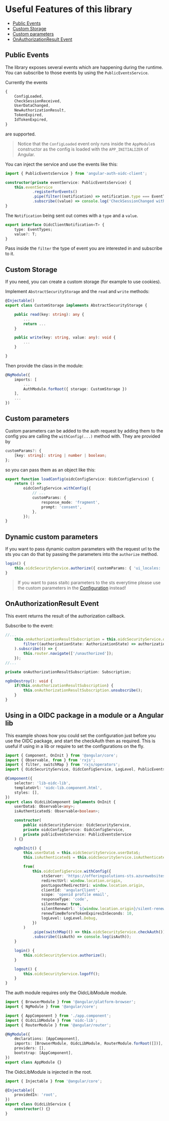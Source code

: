 # Useful Features of this library

-   [Public Events](#public-events)
-   [Custom Storage](#custom-storage)
-   [Custom parameters](#custom-parameters)
-   [OnAuthorizationResult Event](#onauthorizationresult-event)

## Public Events

The library exposes several events which are happening during the runtime. You can subscribe to those events by using the `PublicEventsService`.

Currently the events

```typescript
{
    ConfigLoaded,
    CheckSessionReceived,
    UserDataChanged,
    NewAuthorizationResult,
    TokenExpired,
    IdTokenExpired,
}
```

are supported.

> Notice that the `ConfigLoaded` event only runs inside the `AppModule`s constructor as the config is loaded with the `APP_INITIALIZER` of Angular.

You can inject the service and use the events like this:

```typescript
import { PublicEventsService } from 'angular-auth-oidc-client';

constructor(private eventService: PublicEventsService) {
    this.eventService
            .registerForEvents()
            .pipe(filter((notification) => notification.type === EventTypes.CheckSessionReceived))
            .subscribe((value) => console.log('CheckSessionChanged with value ', value));
}
```

The `Notification` being sent out comes with a `type` and a `value`.

```ts
export interface OidcClientNotification<T> {
    type: EventTypes;
    value?: T;
}
```

Pass inside the `filter` the type of event you are interested in and subscribe to it.

## Custom Storage

If you need, you can create a custom storage (for example to use cookies).

Implement `AbstractSecurityStorage` and the `read` and `write` methods:

```typescript
@Injectable()
export class CustomStorage implements AbstractSecurityStorage {

    public read(key: string): any {
        ...
        return ...
    }

    public write(key: string, value: any): void {
        ...
    }

}
```

Then provide the class in the module:

```typescript
@NgModule({
    imports: [
        ...
        AuthModule.forRoot({ storage: CustomStorage })
    ],
    ...
})
```

## Custom parameters

Custom parameters can be added to the auth request by adding them to the config you are calling the `withConfig(...)` method with. They are provided by

```typescript
customParams?: {
    [key: string]: string | number | boolean;
};
```

so you can pass them as an object like this:

```typescript
export function loadConfig(oidcConfigService: OidcConfigService) {
    return () =>
        oidcConfigService.withConfig({
            // ...
            customParams: {
                response_mode: 'fragment',
                prompt: 'consent',
            },
        });
}
```

## Dynamic custom parameters

If you want to pass dynamic custom parameters with the request url to the sts you can do that by passing the parameters into the `authorize` method.

```typescript
login() {
    this.oidcSecurityService.authorize({ customParams: { 'ui_locales: 'de-CH' });
}

```

> If you want to pass staitc parameters to the sts everytime please use the custom parameters in the [Configuration](configuration.md) instead!

## OnAuthorizationResult Event

This event returns the result of the authorization callback.

Subscribe to the event:

```typescript
//...
    this.onAuthorizationResultSubscription = this.oidcSecurityService.onAuthorizationResult.pipe(
        filter((authorizationState: AuthorizationState) => authorizationResult.authorizationState === AuthorizationState.unauthorized)
    ).subscribe(() => {
        this.router.navigate(['/unauthorized']);
    });
//...

private onAuthorizationResultSubscription: Subscription;

ngOnDestroy(): void {
    if(this.onAuthorizationResultSubscription) {
        this.onAuthorizationResultSubscription.unsubscribe();
    }
}
```

## Using in a OIDC package in a module or a Angular lib

This example shows how you could set the configuration just before you use the OIDC package, and start the checkAuth then as required.
This is useful if using in a lib or require to set the configurations on the fly.

```typescript
import { Component, OnInit } from '@angular/core';
import { Observable, from } from 'rxjs';
import { filter, switchMap } from 'rxjs/operators';
import { OidcSecurityService, OidcConfigService, LogLevel, PublicEventsService, EventTypes } from 'angular-auth-oidc-client';

@Component({
    selector: 'lib-oidc-lib',
    templateUrl: 'oidc-lib.component.html',
    styles: [],
})
export class OidcLibComponent implements OnInit {
    userData$: Observable<any>;
    isAuthenticated$: Observable<boolean>;

    constructor(
        public oidcSecurityService: OidcSecurityService,
        private oidcConfigService: OidcConfigService,
        private publicEventsService: PublicEventsService
    ) {}

    ngOnInit() {
        this.userData$ = this.oidcSecurityService.userData$;
        this.isAuthenticated$ = this.oidcSecurityService.isAuthenticated$;

        from(
            this.oidcConfigService.withConfig({
                stsServer: 'https://offeringsolutions-sts.azurewebsites.net',
                redirectUrl: window.location.origin,
                postLogoutRedirectUri: window.location.origin,
                clientId: 'angularClient',
                scope: 'openid profile email',
                responseType: 'code',
                silentRenew: true,
                silentRenewUrl: `${window.location.origin}/silent-renew.html`,
                renewTimeBeforeTokenExpiresInSeconds: 10,
                logLevel: LogLevel.Debug,
            })
        )
            .pipe(switchMap(() => this.oidcSecurityService.checkAuth()))
            .subscribe((isAuth) => console.log(isAuth));
    }

    login() {
        this.oidcSecurityService.authorize();
    }

    logout() {
        this.oidcSecurityService.logoff();
    }
}
```

The auth module requires only the OidcLibModule module.

```typescript
import { BrowserModule } from '@angular/platform-browser';
import { NgModule } from '@angular/core';

import { AppComponent } from './app.component';
import { OidcLibModule } from 'oidc-lib';
import { RouterModule } from '@angular/router';

@NgModule({
    declarations: [AppComponent],
    imports: [BrowserModule, OidcLibModule, RouterModule.forRoot([])],
    providers: [],
    bootstrap: [AppComponent],
})
export class AppModule {}
```

The OidcLibModule is injected in the root.

```typescript
import { Injectable } from '@angular/core';

@Injectable({
    providedIn: 'root',
})
export class OidcLibService {
    constructor() {}
}
```
